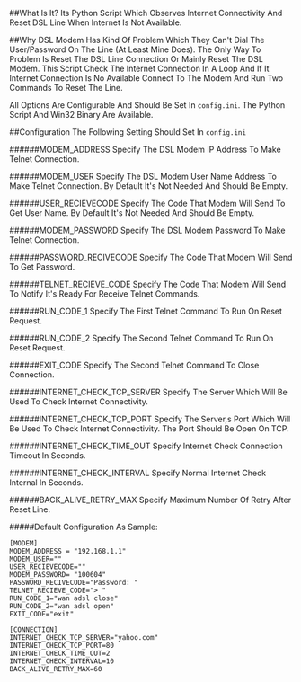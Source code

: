 ##What Is It?
Its Python Script Which Observes Internet Connectivity And Reset DSL Line When Internet Is Not Available.

##Why
DSL Modem Has Kind Of Problem Which They Can't Dial The User/Password On The Line (At Least Mine Does). The Only Way To Problem Is Reset The DSL Line Connection Or Mainly Reset The DSL Modem.
This Script Check The Internet Connection In A Loop And If It Internet Connection Is No Available Connect To The Modem And Run Two Commands To Reset The Line. 

All Options Are Configurable And Should Be Set In `config.ini`. The Python Script And Win32 Binary Are Available.

##Configuration
The Following Setting Should Set In `config.ini`

 
######MODEM_ADDRESS
Specify The DSL Modem IP Address To Make Telnet Connection.

######MODEM_USER
Specify The DSL Modem User Name Address To Make Telnet Connection. By Default It's Not Needed And Should Be Empty.

######USER_RECIEVECODE
Specify The Code That Modem Will Send To Get User Name. By Default It's Not Needed And Should Be Empty.

######MODEM_PASSWORD
Specify The DSL Modem Password To Make Telnet Connection.

######PASSWORD_RECIVECODE
Specify The Code That Modem Will Send To Get Password.

######TELNET_RECIEVE_CODE
Specify The Code That Modem Will Send To Notify It's Ready For Receive Telnet Commands.

######RUN_CODE_1
Specify The First Telnet Command To Run On Reset Request.

######RUN_CODE_2
Specify The Second Telnet Command To Run On Reset Request.

######EXIT_CODE
Specify The Second Telnet Command To Close Connection.


######INTERNET_CHECK_TCP_SERVER
Specify The Server Which Will Be Used To Check Internet Connectivity.

######INTERNET_CHECK_TCP_PORT
Specify The Server,s Port Which Will Be Used To Check Internet Connectivity. The Port Should Be Open On TCP.

######INTERNET_CHECK_TIME_OUT
Specify Internet Check Connection Timeout In Seconds.

######INTERNET_CHECK_INTERVAL
Specify Normal Internet Check Internal In Seconds.

######BACK_ALIVE_RETRY_MAX
Specify Maximum Number Of Retry After Reset Line.


#####Default Configuration As Sample:
```
[MODEM]
MODEM_ADDRESS = "192.168.1.1"
MODEM_USER=""
USER_RECIEVECODE=""
MODEM_PASSWORD= "100604"
PASSWORD_RECIVECODE="Password: "
TELNET_RECIEVE_CODE="> "
RUN_CODE_1="wan adsl close"
RUN_CODE_2="wan adsl open"
EXIT_CODE="exit"

[CONNECTION]
INTERNET_CHECK_TCP_SERVER="yahoo.com"
INTERNET_CHECK_TCP_PORT=80
INTERNET_CHECK_TIME_OUT=2
INTERNET_CHECK_INTERVAL=10
BACK_ALIVE_RETRY_MAX=60
```